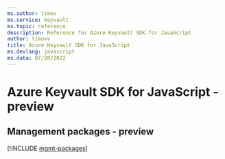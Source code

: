 ```yaml
---
ms.author: timov
ms.service: keyvault
ms.topic: reference
description: Reference for Azure Keyvault SDK for JavaScript
author: timovv
title: Azure Keyvault SDK for JavaScript
ms.devlang: javascript
ms.data: 07/28/2022
---
```

# Azure Keyvault SDK for JavaScript - preview

## Management packages - preview
[!INCLUDE [mgmt-packages](keyvault-mgmt-index.md)]
